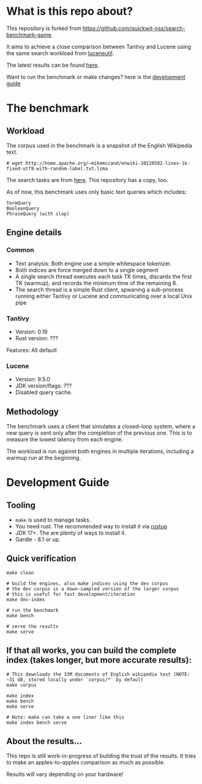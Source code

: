 
# What is this repo about?
This repository is forked from https://github.com/quickwit-oss/search-benchmark-game.

It aims to achieve a close comparison between Tantivy and Lucene using the same search workload from [luceneutil](https://github.com/mikemccand/luceneutil).

The latest results can be found [here](https://tony-x.github.io/search-benchmark-game/).

Want to run the benchmark or make changes? here is the [development guide](#development-guide) 

# The benchmark
## Workload
The corpus used in the benchmark is a snapshot of the English Wikipedia text.

```
# wget http://home.apache.org/~mikemccand/enwiki-20120502-lines-1k-fixed-utf8-with-random-label.txt.lzma
```

The search tasks are from [here](https://github.com/mikemccand/luceneutil/blob/master/tasks/wikimedium.1M.nostopwords.tasks). This repository has a copy, too.

As of now, this benchmark uses only basic text queries which includes:
```
TermQuery
BooleanQuery
PhraseQuery (with slop)
```

## Engine details
### Common
* Text analysis: Both engine use a simple whitespace tokenizer.
* Both indices are force merged down to a single segment
* A single search thread executes each task TK times, discards the first TK (warmup), and records the minimum time of the remaining 8.
* The search thread is a simple Rust client, spwaning a sub-process running either Tantivy or Lucene and communicating over a local Unix pipe

### Tantivy
* Version: 0.19
* Rust version: ???

Features: All default

### Lucene
* Version: 9.5.0
* JDK version/flags: ???
* Disabled query cache.


## Methodology
The benchmark uses a client that simulates a closed-loop system, where a new query is sent only after the completion of the previous one. This is to measure the lowest latency from each engine.

The workload is run against both engines in multiple iterations, including a warmup run at the beginning.

# Development Guide
## Tooling
* `make` is used to manage tasks.
* You need rust. The recommended way to install it via [rustup](https://www.rust-lang.org/tools/install)
* JDK 17+. The are plenty of ways to install it.
* Gardle - 8.1 or up.

## Quick verification
```
make clean

# build the engines, also make indices using the dev corpus
# the dev corpus is a down-sampled version of the larger corpus
# this is useful for fast development/iteration
make dev-index  

# run the benchmark
make bench

# serve the results
make serve
```

## If that all works, you can build the complete index (takes longer, but more accurate results):


```
# This downloads the 33M documents of English wikipedia text (NOTE: ~31 GB, stored locally under `corpus/*` by default
make corpus

make index
make bench
make serve

# Note: make can take a one liner like this
make index bench serve
```

## About the results...
This repo is still work-in-progress of building the trust of the results. It tries to make an apples-to-apples comparison as much as possible. 

Results will vary depending on your hardware!
